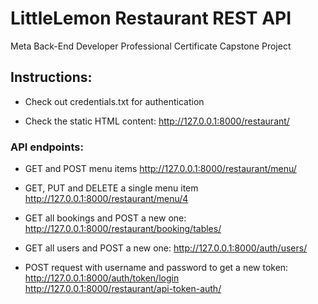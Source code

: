 # LittleLemon Restaurant REST API
Meta Back-End Developer Professional Certificate Capstone Project

## Instructions:

- Check out credentials.txt for authentication

- Check the static HTML content: http://127.0.0.1:8000/restaurant/

### API endpoints:

- GET and POST menu items
 http://127.0.0.1:8000/restaurant/menu/

- GET, PUT and DELETE a  single menu item 
http://127.0.0.1:8000/restaurant/menu/4

- GET all bookings and POST a new one:
http://127.0.0.1:8000/restaurant/booking/tables/

- GET all users and POST a new one:
http://127.0.0.1:8000/auth/users/

- POST request with username and password to get a new token:
http://127.0.0.1:8000/auth/token/login    
http://127.0.0.1:8000/restaurant/api-token-auth/ 